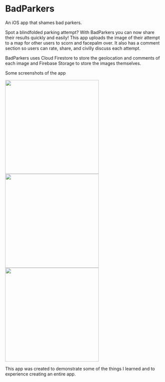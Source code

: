 # BadParkers
An iOS app that shames bad parkers.

Spot a blindfolded parking attempt? With BadParkers you can now share their results quickly and easily! This app uploads the image of their attempt to a map for other users to scorn and facepalm over. It also has a comment section
so users can rate, share, and civilly discuss each attempt.

BadParkers uses Cloud Firestore to store the geolocation and comments of each image and Firebase Storage to store the images themselves.


Some screenshots of the app

<img src="https://i.imgur.com/WyAgC2N.png" width="300"><img src="https://i.imgur.com/WFbHVoc.png" width="300"><img src="https://i.imgur.com/VEju7xH.png" width="300">




This app was created to demonstrate some of the things I learned and to experience creating an entire app.
